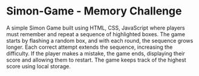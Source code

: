 # Simon-Game - Memory Challenge
A simple Simon Game built using HTML, CSS, JavaScript where players must remember and repeat a sequence of highlighted boxes.
The game starts by flashing a random box, and with each round, the sequence grows longer. Each correct attempt extends the sequence, increasing the difficulty.
If the player makes a mistake, the game ends, displaying their score and allowing them to restart.
The game keeps track of the highest score using local storage.
